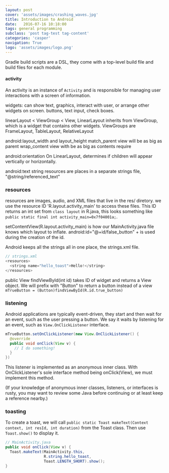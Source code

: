 ```yaml
---
layout: post
cover: 'assets/images/crashing_waves.jpg'
title: Introduction to Android
date:   2016-07-16 10:18:00
tags: general programming
subclass: 'post tag-test tag-content'
categories: 'casper'
navigation: True
logo: 'assets/images/logo.png'
---
```



Gradle build scripts are a DSL, they come with a top-level build file and build files for each module.

#### activity
An activity is an instance of `Activity` and is responsible for managing user interactions with a screen of information.

widgets: can show text, graphics, interact with user, or arrange other widgets on screen. buttons, text input, check boxes.

linearLayout < ViewGroup < View, 
LinearLayout inherits from ViewGroup, which is a widget that contains other widgets.
ViewGroups are FrameLayout, TableLayout, RelativeLayout

android:layout_width and layout_height
match_parent view will be as big as parent
wrap_content view with be as big as contents require

android:orientation
On LinearLayout, determines if children will appear vertically or horizontally.

android:text
string resources are places in a separate strings file,
"@string/referenced_text"

### resources

resources are images, audio, and XML files that live in the res/ diretory. we use the resource ID 'R.layout.activity_main' to access these files. This ID returns an int set from `class layout` in R.java, this looks something like  `public static final int activity_main=0x7f04001a;`. 

setContentView(R.layout.activity_main) is how our MainActivity.java file knows which layout to inflate. android:id="@+id/false_button" + is used during the creation of the id.

Android keeps all the strings all in one place, the strings.xml file. 
````java
// strings.xml
<resources>
  <string name="hello_toast">Hello!</string>
</resources>
````

public View findViewById(int id) takes ID of widget and returns a View object. We will prefix with "Button" to return a button instead of a view `mTrueButton = (Button)findViewById(R.id.true_button)`

### listening

Android applications are typically event-driven, they start and then wait for an event, such as the user pressing a button. We say it waits by listening for an event, such as `View.OnClickListener` interface.

````java
mTrueButton.setOnClickListener(new View.OnClickListener() {
  @override
  public void onClick(View v) {
    // I do something!
  }
})
````

This listener is implemented as an anonymous inner class. With OnClickListener's sole interface method being onClick(View), we must implement this method.

(If your knowledge of anonymous inner classes, listeners, or interfaces is rusty, you may want to review some Java before continuing or at least keep a reference nearby.)

### toasting

To create a toast, we will call `public static Toast makeText(Context context, int resId, int duration)` from the Toast class. Then use `Toast.show()` to display it.

````java
// MainActivity.java
public void onClick(View v) {
  Toast.makeText(MainActivity.this,
                 R.string.hello_toast,
                 Toast.LENGTH_SHORT).show();
}
````
















